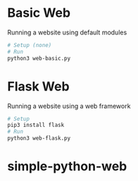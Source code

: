 # Basic Web
Running a website using default modules

```bash
# Setup (none)
# Run
python3 web-basic.py
```

# Flask Web
Running a website using a web framework

```bash
# Setup
pip3 install flask
# Run
python3 web-flask.py
```
# simple-python-web
